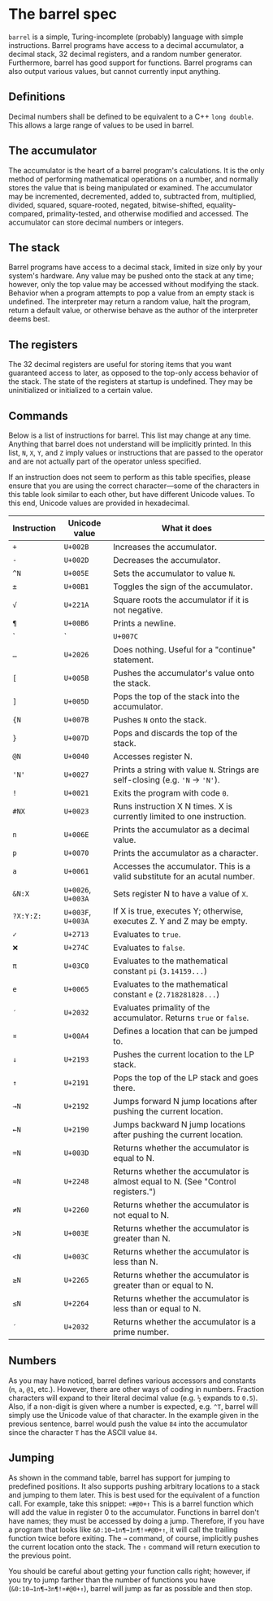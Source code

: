 # The barrel spec
`barrel` is a simple, Turing-incomplete (probably) language with simple instructions. Barrel programs have access to a decimal accumulator, a decimal stack, 32 decimal registers, and a random number generator. Furthermore, barrel has good support for functions. Barrel programs can also output various values, but cannot currently input anything.

## Definitions
Decimal numbers shall be defined to be equivalent to a C++ `long double`. This allows a large range of values to be used in barrel.

## The accumulator
The accumulator is the heart of a barrel program's calculations. It is the only method of performing mathematical operations on a number, and normally stores the value that is being manipulated or examined. The accumulator may be incremented, decremented, added to, subtracted from, multiplied, divided, squared, square-rooted, negated, bitwise-shifted, equality-compared, primality-tested, and otherwise modified and accessed. The accumulator can store decimal numbers or integers.

## The stack
Barrel programs have access to a decimal stack, limited in size only by your system's hardware. Any value may be pushed onto the stack at any time; however, only the top value may be accessed without modifying the stack. Behavior when a program attempts to pop a value from an empty stack is undefined. The interpreter may return a random value, halt the program, return a default value, or otherwise behave as the author of the interpreter deems best.

## The registers
The 32 decimal registers are useful for storing items that you want guaranteed access to later, as opposed to the top-only access behavior of the stack. The state of the registers at startup is undefined. They may be uninitialized or initialized to a certain value.

## Commands
Below is a list of instructions for barrel. This list may change at any time. Anything that barrel does not understand will be implicitly printed. In this list, `N`, `X`, `Y`, and `Z` imply values or instructions that are passed to the operator and are not actually part of the operator unless specified.

If an instruction does not seem to perform as this table specifies, please ensure that you are using the correct character—some of the characters in this table look similar to each other, but have different Unicode values. To this end, Unicode values are provided in hexadecimal.

|Instruction|Unicode value     |What it does                                                                    |
|-----------|------------------|--------------------------------------------------------------------------------|
|`+`        |`U+002B`          |Increases the accumulator.                                                      |
|`-`        |`U+002D`          |Decreases the accumulator.                                                      |
|`^N`       |`U+005E`          |Sets the accumulator to value `N`.                                              |
|`±`        |`U+00B1`          |Toggles the sign of the accumulator.                                            |
|`√`        |`U+221A`          |Square roots the accumulator if it is not negative.                             |
|`¶`        |`U+00B6`          |Prints a newline.                                                               |
|`|`        |`U+007C`           |Sets the accumulator to a random integer value.                                 |
|`…`        |`U+2026`          |Does nothing. Useful for a "continue" statement.                                |
|`[`        |`U+005B`          |Pushes the accumulator's value onto the stack.                                  |
|`]`        |`U+005D`          |Pops the top of the stack into the accumulator.                                 |
|`{N`       |`U+007B`          |Pushes `N` onto the stack.                                                      |
|`}`        |`U+007D`          |Pops and discards the top of the stack.                                         |
|`@N`       |`U+0040`          |Accesses register N.                                                            |
|`'N'`      |`U+0027`          |Prints a string with value `N`. Strings are self-closing (e.g. `'N` -> `'N'`).  |
|`!`        |`U+0021`          |Exits the program with code `0`.                                                |
|`#NX`      |`U+0023`          |Runs instruction X N times. X is currently limited to one instruction.          |
|`n`        |`U+006E`          |Prints the accumulator as a decimal value.                                      |
|`p`        |`U+0070`          |Prints the accumulator as a character.                                          |
|`a`        |`U+0061`          |Accesses the accumulator. This is a valid substitute for an acutal number.      |
|`&N:X`     |`U+0026`, `U+003A`|Sets register N to have a value of `X`.                                         |
|`?X:Y:Z:`  |`U+003F`, `U+003A`|If X is true, executes Y; otherwise, executes Z. Y and Z may be empty.          |
|`✓`        |`U+2713`          |Evaluates to `true`.                                                            |
|`❌`        |`U+274C`          |Evaluates to `false`.                                                           |
|`π`        |`U+03C0`          |Evaluates to the mathematical constant `pi` (`3.14159...`)                      |
|`e`        |`U+0065`          |Evaluates to the mathematical constant `e` (`2.718281828...`)                   |
|`′`        |`U+2032`          |Evaluates primality of the accumulator. Returns `true` or `false`.              |
|`¤`        |`U+00A4`          |Defines a location that can be jumped to.                                       |
|`↓`        |`U+2193`          |Pushes the current location to the LP stack.                                    |
|`↑`        |`U+2191`          |Pops the top of the LP stack and goes there.                                    |
|`→N`       |`U+2192`          |Jumps forward N jump locations after pushing the current location.              |
|`←N`       |`U+2190`          |Jumps backward N jump locations after pushing the current location.             |
|`=N`       |`U+003D`          |Returns whether the accumulator is equal to N.                                  |
|`≈N`       |`U+2248`          |Returns whether the accumulator is almost equal to N. (See "Control registers.")|
|`≠N`       |`U+2260`          |Returns whether the accumulator is not equal to N.                              |
|`>N`       |`U+003E`          |Returns whether the accumulator is greater than N.                              |
|`<N`       |`U+003C`          |Returns whether the accumulator is less than N.                                 |
|`≥N`       |`U+2265`          |Returns whether the accumulator is greater than or equal to N.                  |
|`≤N`       |`U+2264`          |Returns whether the accumulator is less than or equal to N.                     |
|`′`        |`U+2032`          |Returns whether the accumulator is a prime number.                              |

## Numbers
As you may have noticed, barrel defines various accessors and constants (`π`, `a`, `@1`, etc.). However, there are other ways of coding in numbers. Fraction characters will expand to their literal decimal value (e.g. `½` expands to `0.5`). Also, if a non-digit is given where a number is expected, e.g. `^T`, barrel will simply use the Unicode value of that character. In the example given in the previous sentence, barrel would push the value `84` into the accumulator since the character `T` has the ASCII value `84`.

## Jumping
As shown in the command table, barrel has support for jumping to predefined positions. It also supports pushing arbitrary locations to a stack and jumping to them later. This is best used for the equivalent of a function call. For example, take this snippet: `¤#@0+↑` This is a barrel function which will add the value in register 0 to the accumulator. Functions in barrel don't have names; they must be accessed by doing a jump. Therefore, if you have a program that looks like `&0:10→1n¶→1n¶!¤#@0+↑`, it will call the trailing function twice before exiting. The `→` command, of course, implicitly pushes the current location onto the stack. The `↑` command will return execution to the previous point.

You should be careful about getting your function calls right; however, if you try to jump farther than the number of functions you have (`&0:10→1n¶→3n¶!¤#@0+↑`), barrel will jump as far as possible and then stop.
